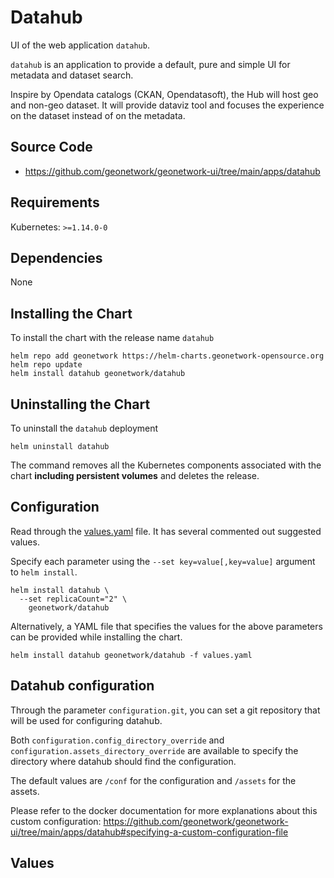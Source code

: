 # Datahub

UI of the web application `datahub`.

`datahub` is an application to provide a default, pure and simple UI for metadata and dataset search.

Inspire by Opendata catalogs (CKAN, Opendatasoft), the Hub will host geo and non-geo dataset. It will provide dataviz tool and focuses the experience on the dataset instead of on the metadata.

## Source Code

* https://github.com/geonetwork/geonetwork-ui/tree/main/apps/datahub

## Requirements

Kubernetes: `>=1.14.0-0`

## Dependencies

None

## Installing the Chart

To install the chart with the release name `datahub`

```console
helm repo add geonetwork https://helm-charts.geonetwork-opensource.org
helm repo update
helm install datahub geonetwork/datahub
```

## Uninstalling the Chart

To uninstall the `datahub` deployment

```console
helm uninstall datahub
```

The command removes all the Kubernetes components associated with the chart **including persistent volumes** and deletes the release.

## Configuration

Read through the [values.yaml](./values.yaml) file. It has several commented out suggested values.

Specify each parameter using the `--set key=value[,key=value]` argument to `helm install`.

```console
helm install datahub \
  --set replicaCount="2" \
    geonetwork/datahub
```

Alternatively, a YAML file that specifies the values for the above parameters can be provided while installing the chart.

```console
helm install datahub geonetwork/datahub -f values.yaml
```

## Datahub configuration

Through the parameter `configuration.git`, you can set a git repository that will be used for configuring datahub.

Both `configuration.config_directory_override` and `configuration.assets_directory_override` are available to specify the directory where datahub should find the configuration.

The default values are `/conf` for the configuration and `/assets` for the assets.

Please refer to the docker documentation for more explanations about this custom configuration: https://github.com/geonetwork/geonetwork-ui/tree/main/apps/datahub#specifying-a-custom-configuration-file

## Values

